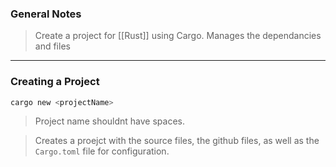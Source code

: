 ### General Notes

> Create a project for [[Rust]] using Cargo.
> Manages the dependancies and files

---

### Creating a Project

```Rust
cargo new <projectName>
```

> Project name shouldnt have spaces.

> Creates a proejct with the source files, the github files, as well as the `Cargo.toml` file for configuration.
